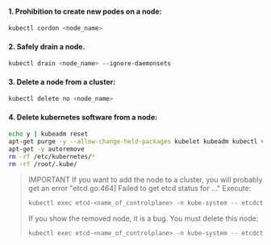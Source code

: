 #### 1. Prohibition to create new podes on a node:
``` bash
kubectl cordon <node_name>
```
#### 2. Safely drain a node.
``` bash 
kubectl drain <node_name> --ignore-daemonsets
```
#### 3. Delete a node from a cluster:
``` bash 
kubectl delete no <node_name>
```
#### 4. Delete kubernetes software from a node:
``` bash 
echo y | kubeadm reset
apt-get purge -y --allow-change-held-packages kubelet kubeadm kubectl vim htop docker docker.io docker-engine containerd runc
apt-get -y autoremove
rm -rf /etc/kubernetes/*
rm -rf /root/.kube/
```
> IMPORTANT
> If you want to add the node to a cluster, you will probably get an error "etcd.go:464] Failed to get etcd status for ..."
> Execute:
> ``` bash
> kubectl exec etcd-<name_of_controlplane> -n kube-system -- etcdctl --cacert /etc/kubernetes/pki/etcd/ca.crt --cert /etc/kubernetes/pki/etcd/peer.crt --key /etc/kubernetes/pki/etcd/peer.key member list
> ```
> If you show the removed node, it is a bug. You must delete this node:
> ``` bash
> kubectl exec etcd-<name_of_controlplane> -n kube-system -- etcdctl --cacert /etc/kubernetes/pki/etcd/ca.crt --cert /etc/kubernetes/pki/etcd/peer.crt --key /etc/kubernetes/pki/etcd/peer.key member remove <node_id>
> ```
